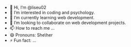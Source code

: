 - 👋 Hi, I’m @liseu02
- 👀 I’m interested in coding and psychology.
- 🌱 I’m currently learning web development.
- 💞️ I’m looking to collaborate on web development projects.
- 📫 How to reach me ...
- 😄 Pronouns: She\her
- ⚡ Fun fact: ...

<!---
liseu02/liseu02 is a ✨ special ✨ repository because its `README.md` (this file) appears on your GitHub profile.
You can click the Preview link to take a look at your changes.
--->
